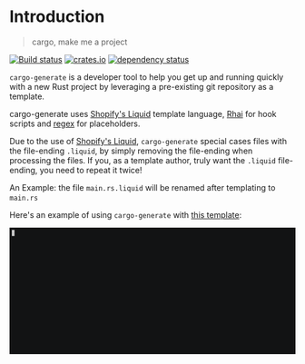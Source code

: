 # Introduction

> cargo, make me a project

[![Build status](https://github.com/cargo-generate/cargo-generate/workflows/Build/badge.svg)](https://github.com/cargo-generate/cargo-generate/actions?query=workflow%3ABuild+branch%3Amain+)
[![crates.io](https://img.shields.io/crates/v/cargo-generate.svg)](https://crates.io/crates/cargo-generate)
[![dependency status](https://deps.rs/repo/github/cargo-generate/cargo-generate/status.svg)](https://deps.rs/repo/github/cargo-generate/cargo-generate)

`cargo-generate` is a developer tool to help you get up and running quickly with a new Rust
project by leveraging a pre-existing git repository as a template.

cargo-generate uses [Shopify's Liquid] template language,
[Rhai](https://docs.rs/rhai/latest/rhai/) for hook scripts and [regex](https://docs.rs/regex/latest/regex/) for placeholders.

Due to the use of [Shopify's Liquid], `cargo-generate` special cases files with the file-ending
`.liquid`, by simply removing the file-ending when processing the files. If you, as a template 
author, truly want the `.liquid` file-ending, you need to repeat it twice!

An Example: the file `main.rs.liquid` will be renamed after templating to `main.rs`

Here's an example of using `cargo-generate` with [this template]:

![demo.gif](./demo.gif)

[this template]: https://github.com/rustwasm/wasm-pack-template
[Shopify's Liquid]: http://liquidmarkup.org/
